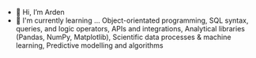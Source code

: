 - 👋 Hi, I’m Arden 
- 🌱 I'm currently learning ... Object-orientated programming, SQL syntax, queries, and logic operators, APIs and integrations, Analytical libraries (Pandas, NumPy, Matplotlib), Scientific data processes & machine learning, Predictive modelling and algorithms
<!---
arden30/arden30 is a ✨ special ✨ repository because its `README.md` (this file) appears on your GitHub profile.
You can click the Preview link to take a look at your changes.
--->

